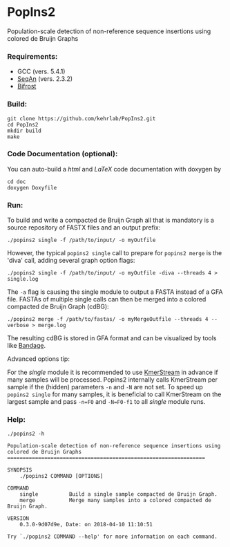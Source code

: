 # PopIns2
Population-scale detection of non-reference sequence insertions using colored de Bruijn Graphs

### Requirements:

- GCC (vers. 5.4.1)
- [SeqAn](https://www.seqan.de/) (vers. 2.3.2)
- [Bifrost](https://github.com/pmelsted/bfgraph)

### Build:

```
git clone https://github.com/kehrlab/PopIns2.git
cd PopIns2
mkdir build
make
```

### Code Documentation (optional):

You can auto-build a _html_ and _LaTeX_ code documentation with doxygen by
```
cd doc
doxygen Doxyfile
```

### Run:

To build and write a compacted de Bruijn Graph all that is mandatory is a source repository of FASTX files and an output prefix:
```
./popins2 single -f /path/to/input/ -o myOutfile
```
However, the typical <code>popins2 single</code> call to prepare for <code>popins2 merge</code> is the 'diva' call, adding several graph option flags:
```
./popins2 single -f /path/to/input/ -o myOutfile -diva --threads 4 > single.log
```
The <code>-a</code> flag is causing the single module to output a FASTA instead of a GFA file. FASTAs of multiple single calls can then be merged into a colored compacted de Bruijn Graph (cdBG):
```
./popins2 merge -f /path/to/fastas/ -o myMergeOutfile --threads 4 --verbose > merge.log
```
The resulting cdBG is stored in GFA format and can be visualized by tools like [Bandage](https://github.com/rrwick/Bandage).

Advanced options tip:

For the _single_ module it is recommended to use [KmerStream](https://github.com/pmelsted/KmerStream) in advance if many samples will be processed. Popins2 internally calls KmerStream per sample if the (hidden) parameters <code>-n</code> and <code>-N</code> are not set. To speed up <code>popins2 single</code> for many samples, it is beneficial to call KmerStream on the largest sample and pass <code>-n=F0</code> and <code>-N=F0-f1</code> to all _single_ module runs.

### Help:

```
./popins2 -h

Population-scale detection of non-reference sequence insertions using colored de Bruijn Graphs
================================================================

SYNOPSIS
    ./popins2 COMMAND [OPTIONS]

COMMAND
    single          Build a single sample compacted de Bruijn Graph.
    merge           Merge many samples into a colored compacted de Bruijn Graph.

VERSION
    0.3.0-9d07d9e, Date: on 2018-04-10 11:10:51

Try `./popins2 COMMAND --help' for more information on each command.
```

